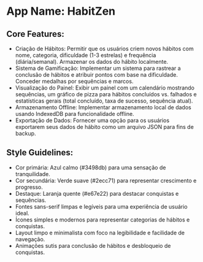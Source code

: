 # **App Name**: HabitZen

## Core Features:

- Criação de Hábitos: Permitir que os usuários criem novos hábitos com nome, categoria, dificuldade (1-3 estrelas) e frequência (diária/semanal). Armazenar os dados do hábito localmente.
- Sistema de Gamificação: Implementar um sistema para rastrear a conclusão de hábitos e atribuir pontos com base na dificuldade. Conceder medalhas por sequências e marcos.
- Visualização do Painel: Exibir um painel com um calendário mostrando sequências, um gráfico de pizza para hábitos concluídos vs. falhados e estatísticas gerais (total concluído, taxa de sucesso, sequência atual).
- Armazenamento Offline: Implementar armazenamento local de dados usando IndexedDB para funcionalidade offline.
- Exportação de Dados: Fornecer uma opção para os usuários exportarem seus dados de hábito como um arquivo JSON para fins de backup.

## Style Guidelines:

- Cor primária: Azul calmo (#3498db) para uma sensação de tranquilidade.
- Cor secundária: Verde suave (#2ecc71) para representar crescimento e progresso.
- Destaque: Laranja quente (#e67e22) para destacar conquistas e sequências.
- Fontes sans-serif limpas e legíveis para uma experiência de usuário ideal.
- Ícones simples e modernos para representar categorias de hábitos e conquistas.
- Layout limpo e minimalista com foco na legibilidade e facilidade de navegação.
- Animações sutis para conclusão de hábitos e desbloqueio de conquistas.